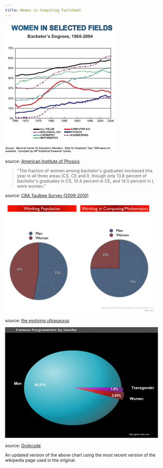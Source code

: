 ```yaml
---
title: Women in Computing Factsheet
---
```


![BS Degrees by Field](/assets/images/women-in-computing-factsheet/degrees.png)

source: [American Institute of Physics](http://www.aip.org/statistics/trends/reports/spring07a.pdf)

> "The fraction of women among bachelor's graduates increased this year in all three areas (CS, CE and I), though only 13.8 percent of bachelor's graduates in CS, 10.4 percent in CE, and 14.5 percent in I, were women."

source: [CRA Taulbee Survey (2009-2010)](http://www.cra.org/resources/taulbee/)

![Percent of Women Working in Computing](/assets/images/women-in-computing-factsheet/working_computing.png)

source: [the evolving ultrasaurus](http://www.ultrasaurus.com/sarahblog/2010/11/seek-to-inspire/)

![Famous Programmers by Gender](/assets/images/women-in-computing-factsheet/famous_programmers.png)

source: [Grokcode](http://grokcode.com/37/famous-programmers-from-adleman-to-zimmermann/)

<script type="text/javascript" src="//ajax.googleapis.com/ajax/static/modules/gviz/1.0/chart.js"> {"dataSourceUrl":"//spreadsheets.google.com/spreadsheet/tq?key=0AmLWJDiw8U7adDdma2ZGQXZBczR0ZU40Yy16Z0g3cGc&transpose=0&headers=-1&range=C229%3AD231&gid=0&pub=1","options":{"title":"Famous Programmers by Gender","backgroundColor":"#FFFFFF","legend":"top","colors":["#6aa84f","#45818e","#f1c232","#109618","#990099","#0099C6","#DD4477","#66AA00","#B82E2E","#316395","#994499","#22AA99","#AAAA11","#6633CC","#E67300","#8B0707","#651067","#329262","#5574A6","#3B3EAC","#B77322","#16D620","#B91383","#F4359E","#9C5935","#A9C413","#2A778D","#668D1C","#BEA413","#0C5922","#743411"],"is3D":false,"hAxis":{"maxAlternation":1},"hasLabelsColumn":true,"width":500,"height":500},"state":{},"chartType":"PieChart","chartName":"Chart 1"} </script>

An updated version of the above chart using the most recent version of the wikipedia page used in the original.